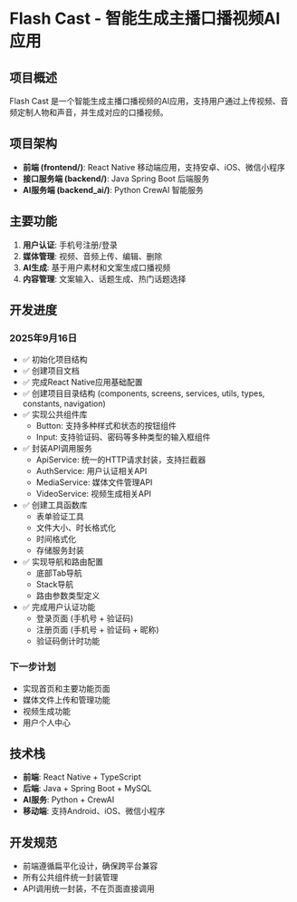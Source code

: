 # Flash Cast - 智能生成主播口播视频AI应用

## 项目概述
Flash Cast 是一个智能生成主播口播视频的AI应用，支持用户通过上传视频、音频定制人物和声音，并生成对应的口播视频。

## 项目架构
- **前端 (frontend/)**: React Native 移动端应用，支持安卓、iOS、微信小程序
- **接口服务端 (backend/)**: Java Spring Boot 后端服务
- **AI服务端 (backend_ai/)**: Python CrewAI 智能服务

## 主要功能
1. **用户认证**: 手机号注册/登录
2. **媒体管理**: 视频、音频上传、编辑、删除
3. **AI生成**: 基于用户素材和文案生成口播视频
4. **内容管理**: 文案输入、话题生成、热门话题选择

## 开发进度

### 2025年9月16日
- ✅ 初始化项目结构
- ✅ 创建项目文档
- ✅ 完成React Native应用基础配置
- ✅ 创建项目目录结构 (components, screens, services, utils, types, constants, navigation)
- ✅ 实现公共组件库
  - Button: 支持多种样式和状态的按钮组件
  - Input: 支持验证码、密码等多种类型的输入框组件
- ✅ 封装API调用服务
  - ApiService: 统一的HTTP请求封装，支持拦截器
  - AuthService: 用户认证相关API
  - MediaService: 媒体文件管理API
  - VideoService: 视频生成相关API
- ✅ 创建工具函数库
  - 表单验证工具
  - 文件大小、时长格式化
  - 时间格式化
  - 存储服务封装
- ✅ 实现导航和路由配置
  - 底部Tab导航
  - Stack导航
  - 路由参数类型定义
- ✅ 完成用户认证功能
  - 登录页面 (手机号 + 验证码)
  - 注册页面 (手机号 + 验证码 + 昵称)
  - 验证码倒计时功能

### 下一步计划
- 实现首页和主要功能页面
- 媒体文件上传和管理功能
- 视频生成功能
- 用户个人中心

## 技术栈
- **前端**: React Native + TypeScript
- **后端**: Java + Spring Boot + MySQL
- **AI服务**: Python + CrewAI
- **移动端**: 支持Android、iOS、微信小程序

## 开发规范
- 前端遵循扁平化设计，确保跨平台兼容
- 所有公共组件统一封装管理
- API调用统一封装，不在页面直接调用